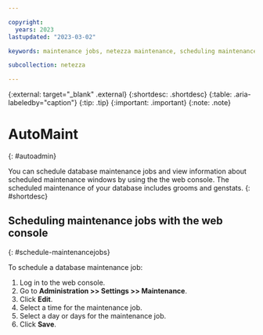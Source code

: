```yaml
---

copyright:
  years: 2023
lastupdated: "2023-03-02"

keywords: maintenance jobs, netezza maintenance, scheduling maintenance jobsc, automaint, maintenance with the web console

subcollection: netezza

---
```


{:external: target="_blank" .external}
{:shortdesc: .shortdesc}
{:table: .aria-labeledby="caption"}
{:tip: .tip}
{:important: .important}
{:note: .note}

# AutoMaint
{: #autoadmin}

You can schedule database maintenance jobs and view information about scheduled maintenance windows by using the the web console. The scheduled maintenance of your database includes grooms and genstats.
{: #shortdesc}

## Scheduling maintenance jobs with the web console
{: #schedule-maintenancejobs}

To schedule a database maintenance job:

1. Log in to the web console.
1. Go to **Administration >> Settings >> Maintenance**.
1. Click **Edit**.
1. Select a time for the maintenance job.
1. Select a day or days for the maintenance job.
1. Click **Save**.
